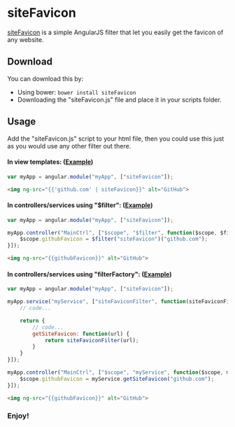 # siteFavicon

[siteFavicon](http://AdirAmsalem.github.io/siteFavicon) is a simple AngularJS filter that let you easily get the favicon of any website.

## Download

You can download this by:

* Using bower: `bower install siteFavicon`
* Downloading the "siteFavicon.js" file and place it in your scripts folder.

## Usage

Add the "siteFavicon.js" script to your html file, then you could use this just as you would use any other filter out there.

#### In view templates: ([Example](http://AdirAmsalem.github.io/siteFavicon/examples/view-template.html))
````js
var myApp = angular.module("myApp", ["siteFavicon"]);
````
````html
<img ng-src="{{'github.com' | siteFavicon}}" alt="GitHub">
````

#### In controllers/services using "$filter": ([Example](http://AdirAmsalem.github.io/siteFavicon/examples/filter.html))
````js
var myApp = angular.module("myApp", ["siteFavicon"]);

myApp.controller("MainCtrl", ["$scope", "$filter", function($scope, $filter) {
	$scope.githubFavicon = $filter("siteFavicon")("github.com");
}]);
````
````html
<img ng-src="{{githubFavicon}}" alt="GitHub">
````

#### In controllers/services using "filterFactory": ([Example](http://AdirAmsalem.github.io/siteFavicon/examples/filter-factory.html))

````js
var myApp = angular.module("myApp", ["siteFavicon"]);

myApp.service("myService", ["siteFaviconFilter", function(siteFaviconFilter) {
	// code...

	return {
		// code...
		getSiteFavicon: function(url) {
			return siteFaviconFilter(url);
		}
	}
}]);

myApp.controller("MainCtrl", ["$scope", "myService", function($scope, myService) {
	$scope.githubFavicon = myService.getSiteFavicon("github.com");
}]);
````
````html
<img ng-src="{{githubFavicon}}" alt="GitHub">
````

### Enjoy!
